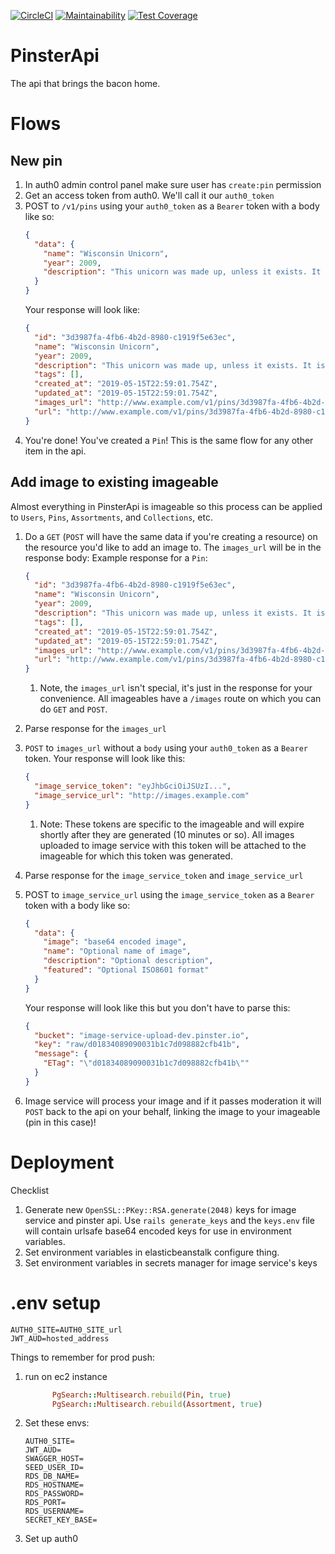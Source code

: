 [![CircleCI](https://circleci.com/gh/IlluminusLimited/PinsterApi.svg?style=shield)](https://circleci.com/gh/IlluminusLimited/PinsterApi)
[![Maintainability](https://api.codeclimate.com/v1/badges/3451509b9dbfecfd7a22/maintainability)](https://codeclimate.com/github/IlluminusLimited/PinsterApi/maintainability)
[![Test Coverage](https://api.codeclimate.com/v1/badges/3451509b9dbfecfd7a22/test_coverage)](https://codeclimate.com/github/IlluminusLimited/PinsterApi/test_coverage)

# PinsterApi

The api that brings the bacon home.

# Flows

## New pin

1. In auth0 admin control panel make sure user has `create:pin` permission
1. Get an access token from auth0. We'll call it our `auth0_token`
1. POST to `/v1/pins` using your `auth0_token` as a `Bearer` token with a body like so:
    ```json
    {
      "data": {
        "name": "Wisconsin Unicorn",
        "year": 2009,
        "description": "This unicorn was made up, unless it exists. It is a very cool unicorn."
      }
    }
    ```
    Your response will look like:
    ```json
    {
      "id": "3d3987fa-4fb6-4b2d-8980-c1919f5e63ec",
      "name": "Wisconsin Unicorn",
      "year": 2009,
      "description": "This unicorn was made up, unless it exists. It is a very cool unicorn.",
      "tags": [],
      "created_at": "2019-05-15T22:59:01.754Z",
      "updated_at": "2019-05-15T22:59:01.754Z",
      "images_url": "http://www.example.com/v1/pins/3d3987fa-4fb6-4b2d-8980-c1919f5e63ec/images",
      "url": "http://www.example.com/v1/pins/3d3987fa-4fb6-4b2d-8980-c1919f5e63ec"
    }
    ```
1. You're done! You've created a `Pin`! This is the same flow for any other item in the api.


## Add image to existing imageable

Almost everything in PinsterApi is imageable so this process can be applied to `Users`, `Pins`, `Assortments`, and
`Collections`, etc.

1. Do a `GET` (`POST` will have the same data if you're creating a resource) on the resource you'd like to 
add an image to. The `images_url` will be in the response body:
    Example response for a `Pin`:
    ```json
    {
      "id": "3d3987fa-4fb6-4b2d-8980-c1919f5e63ec",
      "name": "Wisconsin Unicorn",
      "year": 2009,
      "description": "This unicorn was made up, unless it exists. It is a very cool unicorn.",
      "tags": [],
      "created_at": "2019-05-15T22:59:01.754Z",
      "updated_at": "2019-05-15T22:59:01.754Z",
      "images_url": "http://www.example.com/v1/pins/3d3987fa-4fb6-4b2d-8980-c1919f5e63ec/images",
      "url": "http://www.example.com/v1/pins/3d3987fa-4fb6-4b2d-8980-c1919f5e63ec"
    }
    ```
    1. Note, the `images_url` isn't special, it's just in the response for your convenience. All imageables have a 
    `/images` route on which you can do `GET` and `POST`.
    
1. Parse response for the `images_url`
1. `POST` to `images_url` without a `body` using your `auth0_token` as a `Bearer` token.
   Your response will look like this:
   ```json
   {
     "image_service_token": "eyJhbGciOiJSUzI...",
     "image_service_url": "http://images.example.com"
   }
    ```
    1. Note: These tokens are specific to the imageable and will expire shortly after they are generated 
    (10 minutes or so). All images uploaded to image service with this token will be attached to the imageable 
    for which this token was generated.
    
1. Parse response for the `image_service_token` and `image_service_url`
1. POST to `image_service_url` using the `image_service_token` as a `Bearer` token with a body like so:
    ```json
    {
      "data": {
        "image": "base64 encoded image",
        "name": "Optional name of image",
        "description": "Optional description",
        "featured": "Optional ISO8601 format"
      }
    }
    ```
    Your response will look like this but you don't have to parse this:
    ```json
    {
      "bucket": "image-service-upload-dev.pinster.io",
      "key": "raw/d01834089090031b1c7d098882cfb41b",
      "message": {
        "ETag": "\"d01834089090031b1c7d098882cfb41b\""
      }
    }
    ```

1. Image service will process your image and if it passes moderation it will `POST` back to the api
    on your behalf, linking the image to your imageable (pin in this case)!


# Deployment

Checklist

1. Generate new `OpenSSL::PKey::RSA.generate(2048)` keys for image service and pinster api.
    Use `rails generate_keys` and the `keys.env` file will contain urlsafe base64 encoded keys
    for use in environment variables.
1. Set environment variables in elasticbeanstalk configure thing.
1. Set environment variables in secrets manager for image service's keys


# .env setup

```dotenv
AUTH0_SITE=AUTH0_SITE_url
JWT_AUD=hosted_address
```


Things to remember for prod push:
1. run on ec2 instance
    ```ruby
          PgSearch::Multisearch.rebuild(Pin, true)
          PgSearch::Multisearch.rebuild(Assortment, true)
    ```

1. Set these envs:
    ```dotenv
    AUTH0_SITE=
    JWT_AUD=
    SWAGGER_HOST=
    SEED_USER_ID=
    RDS_DB_NAME=
    RDS_HOSTNAME=
    RDS_PASSWORD=
    RDS_PORT=
    RDS_USERNAME=
    SECRET_KEY_BASE=
    ```
1. Set up auth0